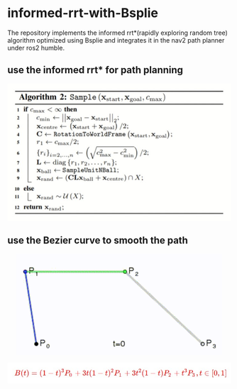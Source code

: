 # informed-rrt-with-Bsplie
The repository implements the informed rrt*(rapidly exploring random tree) algorithm optimized using Bsplie and integrates it in the nav2 path planner under ros2 humble.

## use the informed rrt* for path planning
<p align="center">
  <img src="readmefile/1.jpg" alt="说明文本">
</p>

## use the Bezier curve to smooth the path
<p align="center">
  <img src="readmefile/2.gif" alt="说明文本">
</p>
<p align="center">
  <img src="readmefile/3.jpg" alt="说明文本">
</p>
